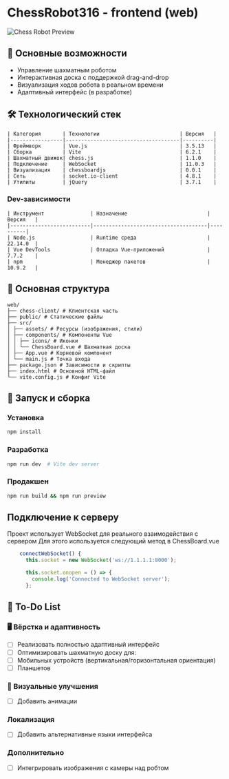 # ChessRobot316 - frontend (web)

![Chess Robot Preview](https://github.com/jfunfor/chess_robot/raw/main/docs/preview.gif)

## 🌟 Основные возможности
- Управление шахматным роботом
- Интерактивная доска с поддержкой drag-and-drop
- Визуализация ходов робота в реальном времени
- Адаптивный интерфейс (в разработке)


## 🛠 Технологический стек
```
| Категория       | Технологии                          | Версия   |
|-----------------|-------------------------------------|----------|
| Фреймворк       | Vue.js                              | 3.5.13   |
| Сборка          | Vite                                | 6.2.1    |
| Шахматный движок| chess.js                            | 1.1.0    |
| Подключение     | WebSocket                           | 11.0.3   |
| Визуализация    | chessboardjs                        | 0.0.1    |
| Сеть            | socket.io-client                    | 4.8.1    |
| Утилиты         | jQuery                              | 3.7.1    |

```

### Dev-зависимости
```
| Инструмент               | Назначение                          | Версия   |
|--------------------------|-------------------------------------|----------|
| Node.js                  | Runtime среда                       | 22.14.0  |
| Vue DevTools             | Отладка Vue-приложений              | 7.7.2    |
| npm                      | Менеджер пакетов                    | 10.9.2   |     
```


## 📁 Основная структура 
```
web/
├── chess-client/ # Клиентская часть        
├── public/ # Статические файлы        
├── src/                 
│ ├── assets/ # Ресурсы (изображения, стили)                  
│ ├── components/ # Компоненты Vue                 
│ │ ├── icons/ # Иконки                  
│ │ └── ChessBoard.vue # Шахматная доска              
│ ├── App.vue # Корневой компонент          
│ └── main.js # Точка входа            
├── package.json # Зависимости и скрипты
├── index.html # Основной HTML-файл    
└── vite.config.js # Конфиг Vite
```

## 🚀 Запуск и сборка
### Установка
```sh
npm install
```
### Разработка
```sh
npm run dev  # Vite dev server
```
### Продакшен
```sh
npm run build && npm run preview
```

## Подключение к серверу 
Проект использует WebSocket для реального взаимодействия с сервером
Для этого используется следующий метод в ChessBoard.vue
```js
    connectWebSocket() {
      this.socket = new WebSocket('ws://1.1.1.1:8000');

      this.socket.onopen = () => {
        console.log('Connected to WebSocket server');
      };
```
## 📝 To-Do List
### 🖥 Вёрстка и адаптивность
- [ ] Реализовать полностью адаптивный интерфейс
- [ ]  Оптимизировать шахматную доску для:
  - [ ] Мобильных устройств (вертикальная/горизонтальная ориентация)
  - [ ] Планшетов
### 🎨 Визуальные улучшения
- [ ] Добавить анимации
### Локализация
- [ ] Добавить альтернативные языки интерфейса
### Дополнительно 
- [ ] Интегрировать изображения с камеры над робтом
